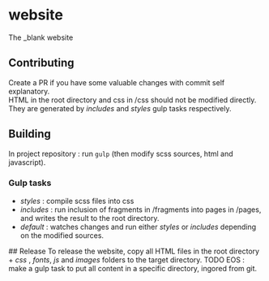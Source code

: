 # website
The \_blank website

## Contributing
Create a PR if you have some valuable changes with commit self explanatory.  
HTML in the root directory and css in /css should not be modified directly.  
They are generated by _includes_ and _styles_ gulp tasks respectively.

## Building
In project repository : run `gulp` (then modify scss sources, html and javascript).

### Gulp tasks
 - _styles_ : compile scss files into css  
 - _includes_ : run inclusion of fragments in /fragments into pages in /pages, and writes the result to the root directory.  
 - _default_ : watches changes and run either _styles_ or _includes_ depending on the modified sources.  

## Release
To release the website, copy all HTML files in the root directory + _css_ , _fonts_, _js_  and _images_ folders to the target directory.
TODO EOS : make a gulp task to put all content in a specific directory, ingored from git.
